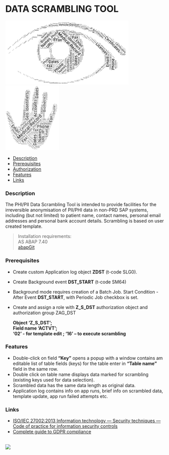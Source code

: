 
# DATA SCRAMBLING TOOL

<p float="left" style="padding: 0px">
  <img src="/DST2.png" height="200" />
  <img src="/DST1.png" height="200" />
</p>

* [Description](#Description)
* [Prerequisites](#Prerequisites)
* [Authorization](#Authorization)
* [Features](#Features)
* [Links](#Links)

### Description

The PHI/PII Data Scrambling Tool is intended to provide facilities for the irreversible anonymisation of PII/PHI data in non-PRD SAP systems, including (but not limited) to patient name, contact names, personal email addresses and personal bank account details. Scrambling is based on user created template.
> Installation requirements: <br>
> AS ABAP 7.40<br>
> <a href="https://docs.abapgit.org/">abapGit</a><br>

### Prerequisites

- Create custom Application log object **ZDST** (t-code SLG0).
- Create Background event **DST_START** (t-code SM64)
- Background mode requires creation of a Batch Job. Start Condition - After Event **DST_START**, with Periodic Job checkbox is set. 
- Create and assign a role with **Z_S_DST** authorization object and authorization group ZAG_DST

  **Object  ‘Z_S_DST’;  
  Field name ‘ACTVT’;  
  ‘02’ - for template edit ; 
  ‘16’ – to execute scrambling**

### Features

- Double-click on field **“Key”** opens a popup with a window contains am editable list of table fields (keys) for the table enter in **“Table name”** field in the same row. 
- Double click on table name displays data marked for scrambling (existing keys used for data selection).
- Scrambled data has the same data length as original data. 
- Application log contains info on app runs, brief info on scrambled data, template update, app run failed attempts etc.


### Links

* [ISO/IEC 27002:2013
Information technology — Security techniques — Code of practice for information security controls](https://www.iso.org/standard/54533.html)
* [Complete guide to GDPR compliance](https://gdpr.eu/)
<br>
<img src="https://github.com/Vlutsas/SAP_DST/blob/main/DST3.png"  width="1000" />

